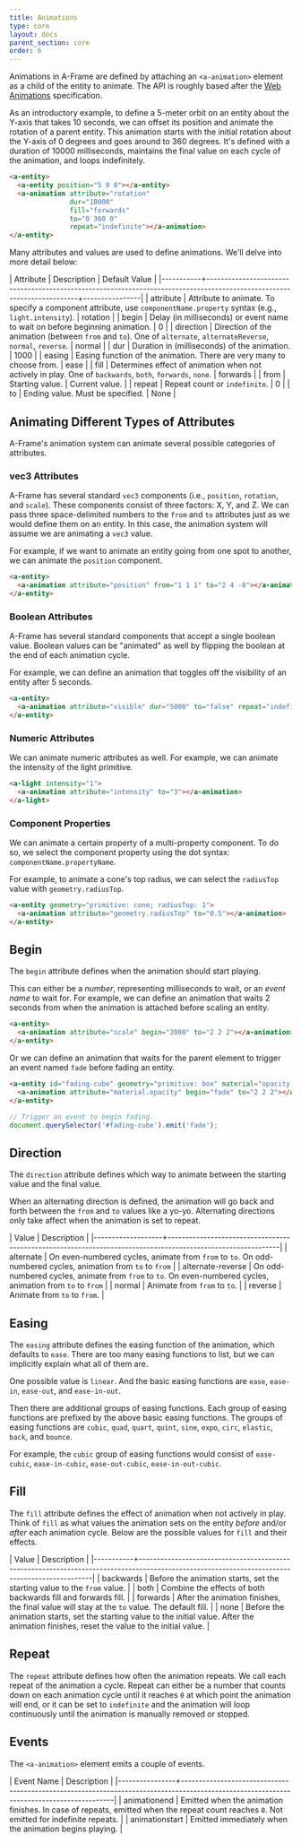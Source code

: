 ```yaml
---
title: Animations
type: core
layout: docs
parent_section: core
order: 6
---
```


Animations in A-Frame are defined by attaching an `<a-animation>` element as a child of the entity to animate. The API is roughly based after the [Web Animations](http://www.w3.org/TR/web-animations/) specification.

As an introductory example, to define a 5-meter orbit on an entity about the Y-axis that takes 10 seconds, we can offset its position and animate the rotation of a parent entity. This animation starts with the initial rotation about the Y-axis of 0 degrees and goes around to 360 degrees. It's defined with a duration of 10000 milliseconds, maintains the final value on each cycle of the animation, and loops indefinitely.

```html
<a-entity>
  <a-entity position="5 0 0"></a-entity>
  <a-animation attribute="rotation"
               dur="10000"
               fill="forwards"
               to="0 360 0"
               repeat="indefinite"></a-animation>
</a-entity>
```

Many attributes and values are used to define animations. We'll delve into more detail below:

| Attribute | Description                                                                                                            | Default Value  |
|-----------+------------------------------------------------------------------------------------------------------------------------+----------------|
| attribute | Attribute to animate. To specify a component attribute, use `componentName.property` syntax (e.g., `light.intensity`). | rotation       |
| begin     | Delay (in milliseconds) or event name to wait on before beginning animation.                                           | 0              |
| direction | Direction of the animation (between `from` and `to`). One of `alternate`, `alternateReverse`, `normal`, `reverse`.     | normal         |
| dur       | Duration in (milliseconds) of the animation.                                                                           | 1000           |
| easing    | Easing function of the animation. There are very many to choose from.                                                  | ease           |
| fill      | Determines effect of animation when not actively in play. One of `backwards`, `both`, `forwards`, `none`.              | forwards       |
| from      | Starting value.                                                                                                        | Current value. |
| repeat    | Repeat count or `indefinite`.                                                                                          | 0              |
| to        | Ending value. Must be specified.                                                                                       | None           |

## Animating Different Types of Attributes

A-Frame's animation system can animate several possible categories of attributes.

### vec3 Attributes

A-Frame has several standard `vec3` components (i.e., `position`, `rotation`, and `scale`). These components consist of three factors: X, Y, and Z. We can pass three space-delimited numbers to the `from` and `to` attributes just as we would define them on an entity. In this case, the animation system will assume we are animating a `vec3` value.

For example, if we want to animate an entity going from one spot to another, we can animate the `position` component.

```html
<a-entity>
  <a-animation attribute="position" from="1 1 1" to="2 4 -8"></a-animation>
</a-entity>
```

### Boolean Attributes

A-Frame has several standard components that accept a single boolean value. Boolean values can be "animated" as well by flipping the boolean at the end of each animation cycle.

For example, we can define an animation that toggles off the visibility of an entity after 5 seconds.

```html
<a-entity>
  <a-animation attribute="visible" dur="5000" to="false" repeat="indefinite"></a-animation>
</a-entity>
```

### Numeric Attributes

We can animate numeric attributes as well. For example, we can animate the intensity of the light primitive.

```html
<a-light intensity="1">
  <a-animation attribute="intensity" to="3"></a-animation>
</a-light>
```

### Component Properties

We can animate a certain property of a multi-property component. To do so, we select the component property using the dot syntax: `componentName.propertyName`.

For example, to animate a cone's top radius, we can select the `radiusTop` value with `geometry.radiusTop`.

```html
<a-entity geometry="primitive: cone; radiusTop: 1">
  <a-animation attribute="geometry.radiusTop" to="0.5"></a-animation>
</a-entity>
```

## Begin

The `begin` attribute defines when the animation should start playing.

This can either be a *number*, representing milliseconds to wait, or an *event name* to wait for. For example, we can define an animation that waits 2 seconds from when the animation is attached before scaling an entity.

```html
<a-entity>
  <a-animation attribute="scale" begin="2000" to="2 2 2"></a-animation>
</a-entity>
```

Or we can define an animation that waits for the parent element to trigger an event named `fade` before fading an entity.

```html
<a-entity id="fading-cube" geometry="primitive: box" material="opacity: 1">
  <a-animation attribute="material.opacity" begin="fade" to="2 2 2"></a-animation>
</a-entity>
```

```js
// Trigger an event to begin fading.
document.querySelector('#fading-cube').emit('fade');
```

## Direction

The `direction` attribute defines which way to animate between the starting value and the final value.

When an alternating direction is defined, the animation will go back and forth between the `from` and `to` values like a yo-yo. Alternating directions only take affect when the animation is set to repeat.

| Value             | Description                                                                                                 |
|-------------------+-------------------------------------------------------------------------------------------------------------|
| alternate         | On even-numbered cycles, animate from `from` to `to`. On odd-numbered cycles, animation from `to` to `from` |
| alternate-reverse | On odd-numbered cycles, animate from `from` to `to`. On even-numbered cycles, animation from `to` to `from` |
| normal            | Animate from `from` to `to`.                                                                                |
| reverse           | Animate from `to` to `from`.                                                                                |

## Easing

The `easing` attribute defines the easing function of the animation, which defaults to `ease`. There are too many easing functions to list, but we can implicitly explain what all of them are.

One possible value is `linear`. And the basic easing functions are `ease`, `ease-in`, `ease-out`, and `ease-in-out`.

Then there are additional groups of easing functions. Each group of easing functions are prefixed by the above basic easing functions. The groups of easing functions are `cubic`, `quad`, `quart`, `quint`, `sine`, `expo`, `circ`, `elastic`, `back`, and `bounce`.

For example, the `cubic` group of easing functions would consist of `ease-cubic`, `ease-in-cubic`, `ease-out-cubic`, `ease-in-out-cubic`.

## Fill

The `fill` attribute defines the effect of animation when not actively in play. Think of `fill` as what values the animation sets on the entity *before* and/or *after* each animation cycle. Below are the possible values for `fill` and their effects.

| Value     | Description                                                                                                                                   |
|-----------+-----------------------------------------------------------------------------------------------------------------------------------------------|
| backwards | Before the animation starts, set the starting value to the `from` value.                                                                      |
| both      | Combine the effects of both backwards fill and forwards fill.                                                                                 |
| forwards  | After the animation finishes, the final value will stay at the `to` value. The default fill.                                                  |
| none      | Before the animation starts, set the starting value to the initial value. After the animation finishes, reset the value to the initial value. |

## Repeat

The `repeat` attribute defines how often the animation repeats. We call each repeat of the animation a cycle. Repeat can either be a number that counts down on each animation cycle until it reaches `0` at which point the animation will end, or it can be set to `indefinite` and the animation will loop continuously until the animation is manually removed or stopped.

## Events

The `<a-animation>` element emits a couple of events.

| Event Name     | Description                                                                                                                             |
|----------------+-----------------------------------------------------------------------------------------------------------------------------------------|
| animationend   | Emitted when the animation finishes. In case of repeats, emitted when the repeat count reaches `0`. Not emitted for indefinite repeats. |
| animationstart | Emitted immediately when the animation begins playing.                                                                                  |
